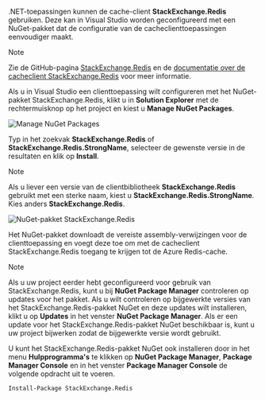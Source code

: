 .NET-toepassingen kunnen de cache-client **StackExchange.Redis** gebruiken. Deze kan in Visual Studio worden geconfigureerd met een NuGet-pakket dat de configuratie van de cacheclienttoepassingen eenvoudiger maakt. 

> [!NOTE]
> Zie de GitHub-pagina [StackExchange.Redis](http://github.com/StackExchange/StackExchange.Redis) en de [documentatie over de cacheclient StackExchange.Redis](http://github.com/StackExchange/StackExchange.Redis#documentation) voor meer informatie.
> 
> 

Als u in Visual Studio een clienttoepassing wilt configureren met het NuGet-pakket StackExchange.Redis, klikt u in **Solution Explorer** met de rechtermuisknop op het project en kiest u **Manage NuGet Packages**. 

![Manage NuGet Packages](media/redis-cache-configure-stackexchange-redis-nuget/redis-cache-manage-nuget-menu.png)

Typ in het zoekvak **StackExchange.Redis** of **StackExchange.Redis.StrongName**, selecteer de gewenste versie in de resultaten en klik op **Install**.

> [!NOTE]
> Als u liever een versie van de clientbibliotheek **StackExchange.Redis** gebruikt met een sterke naam, kiest u **StackExchange.Redis.StrongName**. Kies anders **StackExchange.Redis**.
> 
> 

![NuGet-pakket StackExchange.Redis](media/redis-cache-configure-stackexchange-redis-nuget/redis-cache-stackexchange-redis.png)

Het NuGet-pakket downloadt de vereiste assembly-verwijzingen voor de clienttoepassing en voegt deze toe om met de cacheclient StackExchange.Redis toegang te krijgen tot de Azure Redis-cache.

> [!NOTE]
> Als u uw project eerder hebt geconfigureerd voor gebruik van StackExchange.Redis, kunt u bij **NuGet Package Manager** controleren op updates voor het pakket. Als u wilt controleren op bijgewerkte versies van het StackExchange.Redis-pakket NuGet en deze updates wilt installeren, klikt u op **Updates** in het venster **NuGet Package Manager**. Als er een update voor het StackExchange.Redis-pakket NuGet beschikbaar is, kunt u uw project bijwerken zodat de bijgewerkte versie wordt gebruikt.
> 
> 

U kunt het StackExchange.Redis-pakket NuGet ook installeren door in het menu **Hulpprogramma's** te klikken op **NuGet Package Manager**, **Package Manager Console** en in het venster **Package Manager Console** de volgende opdracht uit te voeren.
    
```
Install-Package StackExchange.Redis
```
